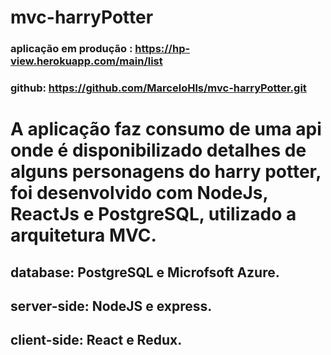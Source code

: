 # mvc-harryPotter

### aplicação em produção : https://hp-view.herokuapp.com/main/list
### github: https://github.com/MarceloHls/mvc-harryPotter.git

# A aplicação faz consumo de uma api onde é disponibilizado detalhes de alguns personagens do harry potter, foi desenvolvido com NodeJs, ReactJs e PostgreSQL, utilizado a arquitetura MVC.

## database: PostgreSQL e Microfsoft Azure.
## server-side: NodeJS e express.
## client-side: React e Redux.
